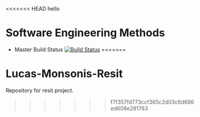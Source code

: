 <<<<<<< HEAD
hello

# Software Engineering Methods

- Master Build Status [![Build Status](https://travis-ci.org/epicwin123/Lucas-Monsonis-Resit.svg?branch=master)](https://travis-ci.org/epicwin123/Lucas-Monsonis-Resit)
=======
# Lucas-Monsonis-Resit
Repository for resit project.
>>>>>>> f7f357fd773ccf365c2d03c6d686ed608e281763
